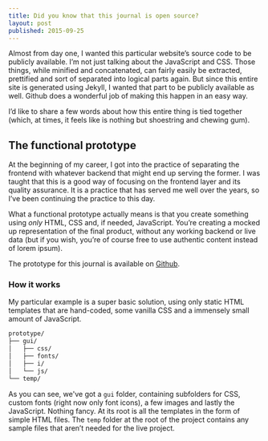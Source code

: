 ```yaml
---
title: Did you know that this journal is open source?
layout: post
published: 2015-09-25
---
```


Almost from day one, I wanted this particular website’s source code to be publicly available. I’m not just talking about the JavaScript and CSS. Those things, while minified and concatenated, can fairly easily be extracted, prettified and sort of separated into logical parts again. But since this entire site is generated using Jekyll, I wanted that part to be publicly available as well. Github does a wonderful job of making this happen in an easy way.

I’d like to share a few words about how this entire thing is tied together (which, at times, it feels like is nothing but shoestring and chewing gum).

## The functional prototype

At the beginning of my career, I got into the practice of separating the frontend with whatever backend that might end up serving the former. I was taught that this is a good way of focusing on the frontend layer and its quality assurance. It is a practice that has served me well over the years, so I’ve been continuing the practice to this day.

What a functional prototype actually means is that you create something using _only_ HTML, CSS and, if needed, JavaScript. You’re creating a mocked up representation of the final product, without any working backend or live data (but if you wish, you’re of course free to use authentic content instead of lorem ipsum).

The prototype for this journal is available on [Github](https://github.com/frippz/blog-prototype).

### How it works

My particular example is a super basic solution, using only static HTML templates that are hand-coded, some vanilla CSS and a immensely small amount of JavaScript.

~~~bash
prototype/
├── gui/
│   ├── css/
│   ├── fonts/
│   ├── i/
│   └── js/
└── temp/
~~~

As you can see, we've got a `gui` folder, containing subfolders for CSS, custom fonts (right now only font icons), a few images and lastly the JavaScript. Nothing fancy. At its root is all the templates in the form of simple HTML files. The `temp` folder at the root of the project contains any sample files that aren’t needed for the live project.

